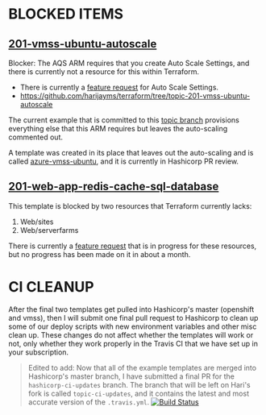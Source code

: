 # BLOCKED ITEMS

## [201-vmss-ubuntu-autoscale](https://github.com/harijayms/terraform/tree/topic-201-vmss-ubuntu-autoscale/examples/azure-vmss-ubuntu-autoscale)
Blocker:
The AQS ARM requires that you create Auto Scale Settings, and there is currently not a resource for this within Terraform. 
- There is currently a [feature request](https://github.com/hashicorp/terraform/issues/12889) for Auto Scale Settings. 
- https://github.com/harijayms/terraform/tree/topic-201-vmss-ubuntu-autoscale

The current example that is committed to this [topic branch](https://github.com/harijayms/terraform/tree/topic-201-vmss-ubuntu-autoscale/examples/azure-vmss-ubuntu-autoscale) provisions everything else that this ARM requires but leaves the auto-scaling commented out.

A template was created in its place that leaves out the auto-scaling and is called [azure-vmss-ubuntu](https://github.com/hashicorp/terraform/pull/15290), and it is currently in Hashicorp PR review.

## [201-web-app-redis-cache-sql-database](https://github.com/harijayms/terraform/tree/topic-201-web-app-redis-cache-sql-database/examples/azure-web-app-redis-cache-sql-database)
This template is blocked by two resources that Terraform currently lacks:
1. Web/sites
2. Web/serverfarms

There is currently a [feature request](https://github.com/hashicorp/terraform/pull/12001) that is in progress for these resources, but no progress has been made on it in about a month.

# CI CLEANUP

After the final two templates get pulled into Hashicorp's master (openshift and vmss), then I will submit one final pull request to Hashicorp to clean up some of our deploy scripts with new environment variables and other misc clean up. These changes do not affect whether the templates will work or not, only whether they work properly in the Travis CI that we have set up in your subscription. 

> Edited to add: Now that all of the example templates are merged into Hashicorp's master branch, I have submitted a final PR for the `hashicorp-ci-updates` branch. The branch that will be left on Hari's fork is called `topic-ci-updates`, and it contains the latest and most accurate version of the `.travis.yml`. [![Build Status](https://travis-ci.org/harijayms/terraform.svg?branch=topic-ci-updates)](https://travis-ci.org/harijayms/terraform)